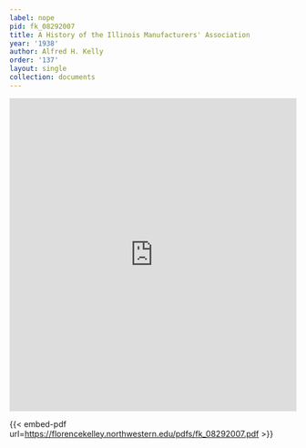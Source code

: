 ```yaml
---
label: nope
pid: fk_08292007
title: A History of the Illinois Manufacturers' Association
year: '1938'
author: Alfred H. Kelly
order: '137'
layout: single
collection: documents
---
```

<iframe src="https://northwestern.app.box.com/embed/s/puqqc10y6s2zt20cg4gcyzev1uz2x352?sortColumn=date&view=list" width="100%" height="550" frameborder="0" allowfullscreen webkitallowfullscreen msallowfullscreen></iframe>


{{< embed-pdf url=https://florencekelley.northwestern.edu/pdfs/fk_08292007.pdf >}}